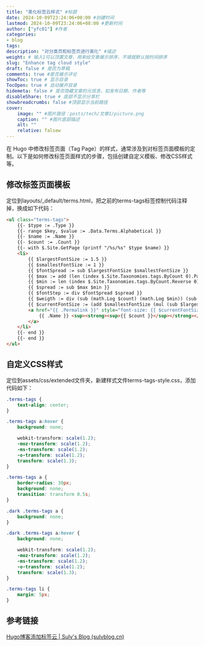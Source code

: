 ```yaml
---
title: "美化标签云样式" #标题
date: 2024-10-09T23:24:06+08:00 #创建时间
lastmod: 2024-10-09T23:24:06+08:00 #更新时间
author: ["yfc01"] #作者
categories: 
- blog
tags: 
description: "对分类页和标签页进行美化" #描述
weight: # 输入1可以顶置文章，用来给文章展示排序，不填就默认按时间排序
slug: "Enhance tag cloud style"
draft: false # 是否为草稿
comments: true #是否展示评论
showToc: true # 显示目录
TocOpen: true # 自动展开目录
hidemeta: false # 是否隐藏文章的元信息，如发布日期、作者等
disableShare: true # 底部不显示分享栏
showbreadcrumbs: false #顶部显示当前路径
cover:
    image: "" #图片路径：posts/tech/文章1/picture.png
    caption: "" #图片底部描述
    alt: ""
    relative: falsew
---
```


在 Hugo 中修改标签页面（Tag Page）的样式，通常涉及到对标签页面模板的定制。以下是如何修改标签页面样式的步骤，包括创建自定义模板、修改CSS样式等。

## 修改标签页面模板
定位到layouts/_default/terms.html，把之前的terms-tags标签控制代码注释掉，换成如下代码：

```html
<ul class="terms-tags">
    {{- $type := .Type }}
    {{- range $key, $value := .Data.Terms.Alphabetical }}
    {{- $name := .Name }}
    {{- $count := .Count }}
    {{- with $.Site.GetPage (printf "/%s/%s" $type $name) }}
    <li>
        {{ $largestFontSize := 1.5 }}
        {{ $smallestFontSize := 1 }}
        {{ $fontSpread := sub $largestFontSize $smallestFontSize }}
        {{ $max := add (len (index $.Site.Taxonomies.tags.ByCount 0).Pages) 1 }}
        {{ $min := len (index $.Site.Taxonomies.tags.ByCount.Reverse 0).Pages }}
        {{ $spread := sub $max $min }}
        {{ $fontStep := div $fontSpread $spread }}
        {{ $weigth := div (sub (math.Log $count) (math.Log $min)) (sub (math.Log $max) (math.Log $min)) }}
        {{ $currentFontSize := (add $smallestFontSize (mul (sub $largestFontSize $smallestFontSize) $weigth)) }}
        <a href="{{ .Permalink }}" style="font-size: {{ $currentFontSize }}rem; font-weight: {{ mul $currentFontSize 200 }};">
            {{ .Name }} <sup><strong><sup>{{ $count }}</sup></strong></sup>
        </a>
    </li>
    {{- end }}
    {{- end }}
</ul>
```

## 自定义CSS样式

定位到assets/css/extended文件夹，新建样式文件terms-tags-style.css，添加代码如下：

```css
.terms-tags {
    text-align: center;
}

.terms-tags a:hover {
    background: none;

    webkit-transform: scale(1.2);
    -moz-transform: scale(1.2);
    -ms-transform: scale(1.2);
    -o-transform: scale(1.2);
    transform: scale(1.3);
}

.terms-tags a {
    border-radius: 30px;
    background: none;
    transition: transform 0.5s;
}

.dark .terms-tags a {
    background: none;
}

.dark .terms-tags a:hover {
    background: none;

    webkit-transform: scale(1.2);
    -moz-transform: scale(1.2);
    -ms-transform: scale(1.2);
    -o-transform: scale(1.2);
    transform: scale(1.3);
}

.terms-tags li {
    margin: 5px;
}
```

## 参考链接

<a href="https://www.sulvblog.cn/posts/blog/hugo_tag_cloud/" target="_blank">Hugo博客添加标签云 | Sulv's Blog (sulvblog.cn)</a>
